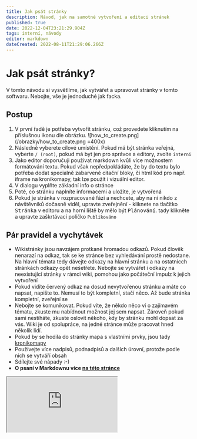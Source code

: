 ```yaml
---
title: Jak psát stránky
description: Návod, jak na samotné vytvoření a editaci stránek
published: true
date: 2022-12-04T23:21:29.904Z
tags: interní, návody
editor: markdown
dateCreated: 2022-08-11T21:29:06.266Z
---
```


# Jak psát stránky?
V tomto návodu si vysvětlíme, jak vytvářet a upravovat stránky v tomto softwaru. Nebojte, vše je jednoduché jak facka.

## Postup
1. V první řadě je potřeba vytvořit stránku, což provedete kliknutím na příslušnou ikonu dle obrázku.
![how_to_create.png](/obrazky/how_to_create.png =400x)
2. Následně vyberete cílové umístění. Pokud má být stránka veřejná, vyberte `/ (root)`, pokud má byt jen pro správce a editory, zvolte `interni`
3. Jako editor doporučuji používat markdown kvůli více možnostem formátování textu. Pokud však nepředpokládáte, že by do textu bylo potřeba dodat specialně zabarvené citační bloky, či html kód pro např. iframe na kronikomapy, tak lze použít i vizuální editor. 
4. V dialogu vyplňte základní info o stránce
5. Poté, co stránku naplníte informacemi a uložíte, je vytvořená
6. Pokud je stránka v rozpracované fázi a nechcete, aby na ni nikdo z návštěvníků dočasně viděl, upravte zveřejnění - kliknete na tlačítko <kbd>Stránka</kbd> v editoru a na horní liště by mělo být <kbd>Plánování</kbd>. tady klikněte a upravte zaškrtávací políčko `Publikováno`
## Pár pravidel a vychytávek
* Wikistránky jsou navzájem protkané hromadou odkazů. Pokud člověk nenarazí na odkaz, tak se ke stránce bez vyhledávání prostě nedostane. Na hlavní témata tedy dávejte odkazy na hlavní stránku a na ostatnícch stránkách odkazy opět nešetřete. Nebojte se vytvářet i odkazy na neexistující stránky v rámci wiki, pomohou jako počáteční impulz k jejich vytvoření
* Pokud vidíte červený odkaz na dosud nevytvořenou stránku a máte co napsat, napište to. Nemusí to být kompletní, stačí něco. Až bude stránka kompletní, zveřejní se
* Nebojte se komunikovat. Pokud víte, že někdo něco ví o zajímavém tématu, zkuste mu nabídnout možnost jej sem napsat. Zároveň pokud sami nestíháte, zkuste oslovit někoho, kdy by stránku mohl dopsat za vás. Wiki je od spolupráce, na jedné stránce může pracovat hned několik lidí.
* Pokud by se hodila do stránky mapa s vlastními prvky, jsou tady [kronikomapy](kronikomapy)
* Používejte více nadpisů, podnadpisů a dalších úrovní, protože podle nich se vytváří obsah
* Sdílejte své nápady :-)
* **O psaní v Markdownu více [na této stránce](markdown)**

<iframe src="https://www.meteopress.cz/kamery-embed/cam001093/" scrolling="no" onload="resizeIframe(this)">
